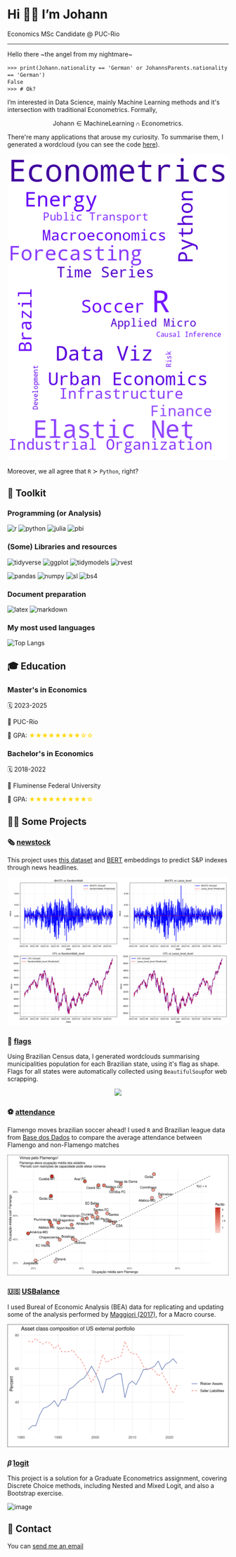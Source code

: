 # Hi ✌🏾 I’m Johann

Economics MSc Candidate @ PUC-Rio

****

Hello there ~the angel from my nightmare~

```
>>> print(Johann.nationality == 'German' or JohannsParents.nationality == 'German')
False
>>> # Ok?
```

I’m interested in Data Science, mainly Machine Learning methods and it's intersection with traditional Econometrics. Formally,

$$
\mathrm{Johann} \in \mathrm{Machine Learning} \cap \mathrm{Econometrics}.
$$

There're many applications that arouse my curiosity. To summarise them, I generated a wordcloud (you can see the code [here](https://github.com/johannmarques/wordcloud)).

<p align = "center">
<img src="https://raw.githubusercontent.com/johannmarques/wordcloud/master/wordcloud.png"/>
</p>

Moreover, we all agree that `R` $\succ$ `Python`, right?

## 🔨 Toolkit

### Programming (or Analysis)
![r](https://img.shields.io/badge/R-276DC3?style=for-the-badge&logo=r&logoColor=white) ![python](https://img.shields.io/badge/Python-14354C?style=for-the-badge&logo=python&logoColor=white) ![julia](https://img.shields.io/badge/julia-9558B2?style=for-the-badge&logo=julia&logoColor=white) ![pbi](https://img.shields.io/badge/Power%20Bi-edbe10?style=for-the-badge&logo=powerbi&logoColor=black)

### (Some) Libraries and resources
![tidyverse](https://img.shields.io/badge/-tidyverse-276DC3?style=for-the-badge&logo=r&logoColor=white) ![ggplot](https://img.shields.io/badge/-ggplot2-276DC3?style=for-the-badge&logo=r&logoColor=white) ![tidymodels](https://img.shields.io/badge/-tidymodels-276DC3?style=for-the-badge&logo=r&logoColor=white) ![rvest](https://img.shields.io/badge/-rvest-276DC3?style=for-the-badge&logo=r&logoColor=white)

![pandas](https://img.shields.io/badge/-pandas-14354C?style=for-the-badge&logo=python&logoColor=white) ![numpy](https://img.shields.io/badge/-numpy-14354C?style=for-the-badge&logo=python&logoColor=white) ![sl](https://img.shields.io/badge/-scikit%20learn-14354C?style=for-the-badge&logo=python&logoColor=white) ![bs4](https://img.shields.io/badge/-BeautifulSoup-14354C?style=for-the-badge&logo=python&logoColor=white)

### Document preparation
![latex](https://img.shields.io/badge/LaTeX-white?style=for-the-badge&logo=latex&logoColor=gray) ![markdown](https://img.shields.io/badge/Markdown-000000?style=for-the-badge&logo=markdown&logoColor=white)

### My most used languages

 ![Top Langs](https://github-readme-stats.vercel.app/api/top-langs/?username=johannmarques&hide=tex&theme=tokyonight)

## 🎓 Education

### Master's in Economics

🗓️ 2023-2025

🏫 PUC-Rio

🏁 GPA: <span style="color: gold;">★★★★★★★★☆☆</span>

### Bachelor's in Economics

🗓️ 2018-2022

🏫 Fluminense Federal University

🏁 GPA: <span style="color: gold;">★★★★★★★★★☆</span>

## 👨‍💻 Some Projects

### 🗞️ [newstock]([https://github.com/johannmarques/flags](https://github.com/johannmarques/NewsStock))

This project uses [this dataset](https://www.kaggle.com/datasets/dyutidasmahaptra/s-and-p-500-with-financial-news-headlines-20082024#) and [BERT](https://huggingface.co/docs/transformers/main/model_doc/bert) embeddings to predict S&amp;P indexes through news headlines.

<p align = "center">
<img src="https://github.com/johannmarques/NewsStock/blob/master/ModResults.png?raw=true"/>
</p>

### 🚩 [flags](https://github.com/johannmarques/flags)

Using Brazilian Census data, I generated wordclouds summarising municipalities population for each Brazilian state, using it's flag as shape. Flags for all states were automatically collected using `BeautifulSoup`for web scrapping.
<p align = "center">
<img src="https://github.com/johannmarques/flags/blob/master/figures/Par%C3%A1.png?raw=true"/>
</p>

### ⚽ [attendance](https://github.com/johannmarques/attendance)

Flamengo moves brazilian soccer ahead! I used `R` and Brazilian league data from [Base dos Dados](https://basedosdados.org/) to compare the average attendance between Flamengo and non-Flamengo matches
<p align = "center">
<img src="https://raw.githubusercontent.com/johannmarques/attendance/master/attendance.png"/>
</p>

### 🇺🇸 [USBalance](https://github.com/johannmarques/USBalance)

I used Bureal of Economic Analysis (BEA) data for replicating and updating some of the analysis performed by [Maggiori (2017)](https://www.aeaweb.org/articles?id=10.1257/aer.20130479), for a Macro course.
<p align = "center">
<img src="https://raw.githubusercontent.com/johannmarques/USBalance/master/figures/composition.png"/>
</p>

### $\hat{\beta}$ [logit](https://github.com/johannmarques/logit)

This project is a solution for a Graduate Econometrics assignment, covering Discrete Choice methods, including Nested and Mixed Logit, and also a Bootstrap exercise.

![image](https://github-production-user-asset-6210df.s3.amazonaws.com/59314790/295233772-ebb6ec4c-fb48-4b74-ac55-2018ba2d8aa3.png?X-Amz-Algorithm=AWS4-HMAC-SHA256&X-Amz-Credential=AKIAVCODYLSA53PQK4ZA%2F20240109%2Fus-east-1%2Fs3%2Faws4_request&X-Amz-Date=20240109T142128Z&X-Amz-Expires=300&X-Amz-Signature=2dd327386388bb5088cddc32a0060aa924253f0aea08aec23ece94a28e972e53&X-Amz-SignedHeaders=host&actor_id=59314790&key_id=0&repo_id=453513042)

## 📮 Contact

You can [send me an email](mailto:johannmarques.profissional@outlook.com)

